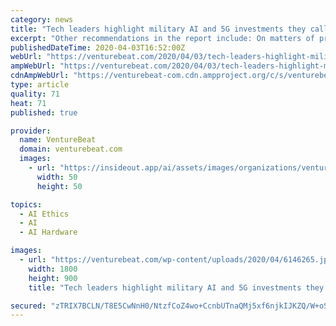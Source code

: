 ```yaml
---
category: news
title: "Tech leaders highlight military AI and 5G investments they call essential to U.S economy and national security"
excerpt: "Other recommendations in the report include: On matters of privacy and ethics, the Commission singles out Clearview AI, a company that scraped billions of images from the web to create a facial recognition system, as an example of invasive AI-powered tech that should be avoided. Tech companies that track the location of individuals ..."
publishedDateTime: 2020-04-03T16:52:00Z
webUrl: "https://venturebeat.com/2020/04/03/tech-leaders-highlight-military-ai-and-5g-investments-they-call-essential-to-u-s-economy-and-national-security/"
ampWebUrl: "https://venturebeat.com/2020/04/03/tech-leaders-highlight-military-ai-and-5g-investments-they-call-essential-to-u-s-economy-and-national-security/amp/"
cdnAmpWebUrl: "https://venturebeat-com.cdn.ampproject.org/c/s/venturebeat.com/2020/04/03/tech-leaders-highlight-military-ai-and-5g-investments-they-call-essential-to-u-s-economy-and-national-security/amp/"
type: article
quality: 71
heat: 71
published: true

provider:
  name: VentureBeat
  domain: venturebeat.com
  images:
    - url: "https://insideout.app/ai/assets/images/organizations/venturebeat.com-50x50.jpg"
      width: 50
      height: 50

topics:
  - AI Ethics
  - AI
  - AI Hardware

images:
  - url: "https://venturebeat.com/wp-content/uploads/2020/04/6146265.jpg?fit=1800%2C900&strip=all"
    width: 1800
    height: 900
    title: "Tech leaders highlight military AI and 5G investments they call essential to U.S economy and national security"

secured: "zTRIX7BCLN/T8E5CwNnH0/NtzfCoZ4wo+CcnbUTnaQMj5xf6njkIJKZQ/W+oSuuSXig5iacWWuR+vKJWzfxjs3oLNw39UJPLk3GEQqjuLXJjwca3SIVl2MfsK2LlMlG7w66SnAWXafmlHdxkAn7Kppz0ISrkxq28VMfuih+i4UExNCJK97a3GjnoEGn6bsVkf3lSjZVN85zUkDb93FuyMo8KWbpY9cdn1IfjBaH6uDHENAiZ73P23LbK2ABwRAXattcqC4e9JmP58CjzWnW1E2ePAzGI4BB+m2R7NNZz/vYrPwNH1rzGrTlXG/c2Yb+B;j6W5l19tDwW6svP20PKH1Q=="
---
```


